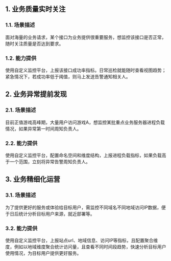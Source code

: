 ## 1. 业务质量实时关注
### 1.1. 场景描述
面对海量的业务请求，某个接口为业务提供很重要服务，想监控该接口是否正常，随时关注质量是否达到要求。
### 1.2. 能力提供
使用自定义监控平台，上报该接口成功率指标。日常巡检就能随时查看视图趋势；紧急情况下，若成功率低于阈值，则马上发送告警通知相关人。
## 2. 业务异常提前发现
### 2.1. 场景描述
目前正值游戏高峰期，大量用户访问游戏A，想监控某批重点业务服务器进程负载情况，如果异常第一时间周知负责人。
### 2.2. 能力提供
使用自定义监控平台，配置命名空间和维度结构，上报进程负载指标，如果负载高于一个范围，立刻将异常告警周知负责人。
## 3. 业务精细化运营
### 3.1. 场景描述
为了提供更好的服务或体验给目标用户，需监控不同域名不同地域访问IP数据，便于日后统计分析目标用户来源，就近部署等。
### 3.2. 能力提供
使用自定义监控平台，上报站点url、地域信息、访问IP等指标，且配置聚合维度，例如以地域维度聚合统计访问量，且查看不同时间段趋势，快速分析目标用户使用情况，为目标用户提供更好服务。